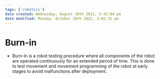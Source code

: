 ```yaml
---
tags: ['robotics']
date created: Wednesday, August 10th 2022, 5:41:04 pm
date modified: Monday, October 10th 2022, 2:02:32 pm
---
```


# Burn-in
- Burn-In is a robot testing procedure where all components of the robot are operated continuously for an extended period of time. This is done to test movement and movement programming of the robot at early stages to avoid malfunctions after deployment.



